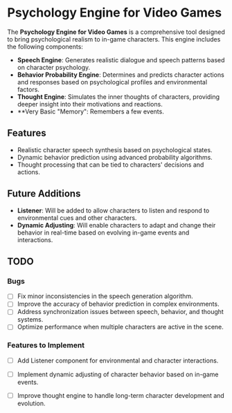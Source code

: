 # Psychology Engine for Video Games

The **Psychology Engine for Video Games** is a comprehensive tool designed to bring psychological realism to in-game characters. This engine includes the following components:

- **Speech Engine**: Generates realistic dialogue and speech patterns based on character psychology.
- **Behavior Probability Engine**: Determines and predicts character actions and responses based on psychological profiles and environmental factors.
- **Thought Engine**: Simulates the inner thoughts of characters, providing deeper insight into their motivations and reactions.
- **Very Basic "Memory": Remembers a few events.

## Features

- Realistic character speech synthesis based on psychological states.
- Dynamic behavior prediction using advanced probability algorithms.
- Thought processing that can be tied to characters' decisions and actions.

## Future Additions

- **Listener**: Will be added to allow characters to listen and respond to environmental cues and other characters.
- **Dynamic Adjusting**: Will enable characters to adapt and change their behavior in real-time based on evolving in-game events and interactions.

## TODO

### Bugs
- [ ] Fix minor inconsistencies in the speech generation algorithm.
- [ ] Improve the accuracy of behavior prediction in complex environments.
- [ ] Address synchronization issues between speech, behavior, and thought systems.
- [ ] Optimize performance when multiple characters are active in the scene.

### Features to Implement
- [ ] Add Listener component for environmental and character interactions.
- [ ] Implement dynamic adjusting of character behavior based on in-game events.
- [ ] Improve thought engine to handle long-term character development and evolution.

